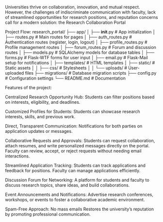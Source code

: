 Universities thrive on collaboration, innovation, and mutual respect. However, the challenges of indiscriminate communication with faculty, lack of streamlined opportunities for research positions, and reputation concerns call for a modern solution: the Research Collaboration Portal

Project Flow:
research_portal/
├── app/
│   ├── __init__.py        # App initialization
│   ├── routes.py          # Main routes for pages
│   ├── auth_routes.py     # Authentication routes (register, login, logout)
│   ├── profile_routes.py  # Profile management routes
│   ├── forum_routes.py    # Forum and discussion routes
│   ├── models.py          # SQLAlchemy models for database tables
│   ├── forms.py           # Flask-WTF forms for user input
│   ├── email.py           # Flask-Mail setup for notifications
│   ├── templates/         # HTML templates
│   ├── static/            # Static assets
│   │   ├── css/           # Stylesheets
│   │   └── uploads/       # User-uploaded files
├── migrations/            # Database migration scripts
├── config.py              # Configuration settings
└── README.md              # Documentation

Features of the project:

Centralized Research Opportunity Hub:
Students can filter positions based on interests, eligibility, and deadlines.

Customized Profiles for Students:
Students can showcase research interests, skills, and previous work.

Direct, Transparent Communication:
Notifications for both parties on application updates or messages.

Collaborative Requests and Approvals:
Students can request collaboration, attach resumes, and write personalized messages directly on the portal.
Faculty can review, accept, or reject requests without needing email interactions.

Streamlined Application Tracking:
Students can track applications and feedback for positions.
Faculty can manage applications efficiently.

Discussion Forum for Networking:
A platform for students and faculty to discuss research topics, share ideas, and build collaborations.

Event Announcements and Notifications:
Advertise research conferences, workshops, or events to foster a collaborative academic environment.

Spam-Free Approach:
No mass emails
Restores the university’s reputation by promoting professional communication.
